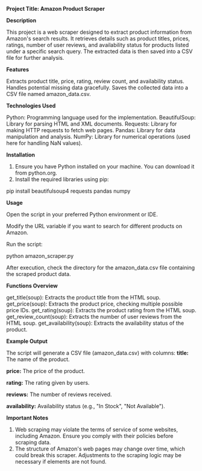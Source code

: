 **Project Title: Amazon Product Scraper**

**Description**

This project is a web scraper designed to extract product information from Amazon's search results. It retrieves details such as product titles, prices, ratings, number of user reviews, and availability status for products listed under a specific search query. The extracted data is then saved into a CSV file for further analysis.

**Features**

Extracts product title, price, rating, review count, and availability status.
Handles potential missing data gracefully.
Saves the collected data into a CSV file named amazon_data.csv.

**Technologies Used**

Python: Programming language used for the implementation.
BeautifulSoup: Library for parsing HTML and XML documents.
Requests: Library for making HTTP requests to fetch web pages.
Pandas: Library for data manipulation and analysis.
NumPy: Library for numerical operations (used here for handling NaN values).

**Installation**

1. Ensure you have Python installed on your machine. You can download it from python.org.
2. Install the required libraries using pip:

  pip install beautifulsoup4 requests pandas numpy

**Usage**

Open the script in your preferred Python environment or IDE.

Modify the URL variable if you want to search for different products on Amazon.

Run the script:

python amazon_scraper.py

After execution, check the directory for the amazon_data.csv file containing the scraped product data.

**Functions Overview**

get_title(soup): Extracts the product title from the HTML soup.
get_price(soup): Extracts the product price, checking multiple possible price IDs.
get_rating(soup): Extracts the product rating from the HTML soup.
get_review_count(soup): Extracts the number of user reviews from the HTML soup.
get_availability(soup): Extracts the availability status of the product.

**Example Output**

The script will generate a CSV file (amazon_data.csv) with columns:
**title:** The name of the product.

**price:** The price of the product.

**rating:** The rating given by users.

**reviews:** The number of reviews received.

**availability:** Availability status (e.g., "In Stock", "Not Available").

**Important Notes**

1. Web scraping may violate the terms of service of some websites, including Amazon. Ensure you comply with their policies before scraping data.
2. The structure of Amazon's web pages may change over time, which could break this scraper. Adjustments to the scraping logic may be necessary if elements are not found.
